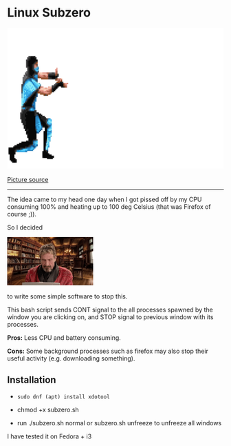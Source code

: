# Linux Subzero



![subzero](sz.gif)

[Picture source](https://www.deviantart.com/jjbamortalkombat/art/Mortal-Kombat-2-Sub-Zero-gif-freeze-595259507)


***

The idea came to my head one day when I got pissed off by my CPU consuming 100% and heating up to 100 deg Celsius (that was Firefox of course ;)).         

So I decided

![idol](McAfee.gif)

to write some simple  software to stop this.

This bash script sends CONT signal to the all processes spawned by the window you are clicking on, and STOP signal to previous window with its processes.  

**Pros:** Less CPU and battery consuming.

**Cons:** Some background processes such as firefox may also stop their useful activity (e.g. downloading something).

## Installation

- ```sudo dnf (apt) install xdotool```

- chmod +x subzero.sh 

- run ./subzero.sh normal or subzero.sh unfreeze to unfreeze all windows 

I have tested it on Fedora + i3 

